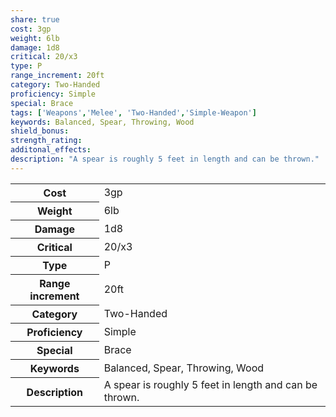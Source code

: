 ```yaml
---
share: true
cost: 3gp
weight: 6lb
damage: 1d8
critical: 20/x3
type: P
range_increment: 20ft
category: Two-Handed
proficiency: Simple
special: Brace
tags: ['Weapons','Melee', 'Two-Handed','Simple-Weapon']
keywords: Balanced, Spear, Throwing, Wood
shield_bonus:
strength_rating:
additonal_effects:
description: "A spear is roughly 5 feet in length and can be thrown."
---
```

<p><span style="overflow-x: auto;"><table><tbody><tr><th>Cost</th><td>3gp</td></tr><tr><th>Weight</th><td>6lb</td></tr><tr><th>Damage</th><td>1d8</td></tr><tr><th>Critical</th><td>20/x3</td></tr><tr><th>Type</th><td>P</td></tr><tr><th>Range increment</th><td>20ft</td></tr><tr><th>Category</th><td>Two-Handed</td></tr><tr><th>Proficiency</th><td>Simple</td></tr><tr><th>Special</th><td>Brace</td></tr><tr><th>Keywords</th><td>Balanced, Spear, Throwing, Wood</td></tr><tr><th>Description</th><td>A spear is roughly 5 feet in length and can be thrown.</td></tr></tbody></table></span></p>

